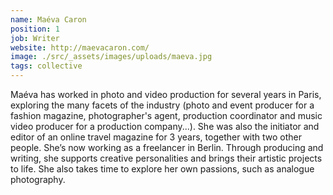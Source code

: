 ```yaml
---
name: Maéva Caron
position: 1
job: Writer
website: http://maevacaron.com/
image: ./src/_assets/images/uploads/maeva.jpg
tags: collective
---
```

Maéva has worked in photo and video production for several years in Paris, exploring the many facets of the industry (photo and event producer for a fashion magazine, photographer's agent, production coordinator and music video producer for a production company...). She was also the initiator and editor of an online travel magazine for 3 years, together with two other people. She’s now working as a freelancer in Berlin. Through producing and writing, she supports creative personalities and brings their artistic projects to life. She also takes time to explore her own passions, such as analogue photography.